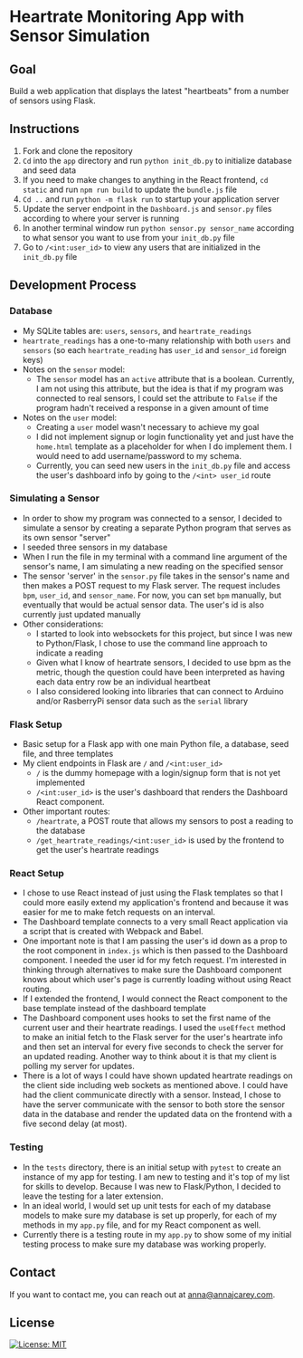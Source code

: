 # Heartrate Monitoring App with Sensor Simulation

## Goal
Build a web application that displays the latest "heartbeats" from a number of sensors using Flask.

## Instructions
1. Fork and clone the repository
2. ``Cd`` into the ``app`` directory and run ```python init_db.py``` to initialize database and seed data
4. If you need to make changes to anything in the React frontend, ```cd static``` and run ```npm run build``` to update the ``bundle.js`` file
5. ```Cd ..``` and run ```python -m flask run``` to startup your application server
6. Update the server endpoint in the ``Dashboard.js`` and ``sensor.py`` files according to where your server is running
7. In another terminal window run ```python sensor.py sensor_name``` according to what sensor you want to use from your ``init_db.py`` file
8. Go to ``/<int:user_id>`` to view any users that are initialized in the ``init_db.py`` file

## Development Process

### Database
* My SQLite tables are: ``users``, ``sensors``, and ``heartrate_readings``
* ``heartrate_readings`` has a one-to-many relationship with both ``users`` and ``sensors`` (so each ``heartrate_reading`` has ``user_id`` and ``sensor_id`` foreign keys)
* Notes on the ``sensor`` model:
    * The ``sensor`` model has an ``active`` attribute that is a boolean. Currently, I am not using this attribute, but the idea is that if my program was connected to real sensors, I could set the attribute to ``False`` if the program hadn't received a response in a given amount of time
* Notes on the ``user`` model:
    * Creating a ``user`` model wasn't necessary to achieve my goal
    * I did not implement signup or login functionality yet and just have the ``home.html`` template as a placeholder for when I do implement them. I would need to add username/password to my schema.
    * Currently, you can seed new users in the ``init_db.py`` file and access the user's dashboard info by going to the ``/<int> user_id`` route

### Simulating a Sensor
* In order to show my program was connected to a sensor, I decided to simulate a sensor by creating a separate Python program that serves as its own sensor "server"
* I seeded three sensors in my database
* When I run the file in my terminal with a command line argument of the sensor's name, I am simulating a new reading on the specified sensor
* The sensor 'server' in the ``sensor.py`` file takes in the sensor's name and then makes a POST request to my Flask server. The request includes ``bpm``, ``user_id``, and ``sensor_name``. For now, you can set ``bpm`` manually, but eventually that would be actual sensor data. The user's id is also currently just updated manually
* Other considerations:
    * I started to look into websockets for this project, but since I was new to Python/Flask, I chose to use the command line approach to indicate a reading
    * Given what I know of heartrate sensors, I decided to use bpm as the metric, though the question could have been interpreted as having each data entry row be an individual heartbeat
    * I also considered looking into libraries that can connect to Arduino and/or RasberryPi sensor data such as the ``serial`` library

### Flask Setup
* Basic setup for a Flask app with one main Python file, a database, seed file, and three templates
* My client endpoints in Flask are ``/`` and ``/<int:user_id>``
    * ``/`` is the dummy homepage with a login/signup form that is not yet implemented
    * ``/<int:user_id>`` is the user's dashboard that renders the Dashboard React component.
* Other important routes:
    * ``/heartrate``, a POST route that allows my sensors to post a reading to the database
    * ``/get_heartrate_readings/<int:user_id>`` is used by the frontend to get the user's heartrate readings

### React Setup
* I chose to use React instead of just using the Flask templates so that I could more easily extend my application's frontend and because it was easier for me to make fetch requests on an interval. 
* The Dashboard template connects to a very small React application via a script that is created with Webpack and Babel. 
* One important note is that I am passing the user's id down as a prop to the root component in ``index.js`` which is then passed to the Dashboard component. I needed the user id for my fetch request. I'm interested in thinking through alternatives to make sure the Dashboard component knows about which user's page is currently loading without using React routing. 
* If I extended the frontend, I would connect the React component to the base template instead of the dashboard template
* The Dashboard component uses hooks to set the first name of the current user and their heartrate readings. I used the ``useEffect`` method to make an initial fetch to the Flask server for the user's heartrate info and then set an interval for every five seconds to check the server for an updated reading. Another way to think about it is that my client is polling my server for updates.
* There is a lot of ways I could have shown updated heartrate readings on the client side including web sockets as mentioned above. I could have had the client communicate directly with a sensor. Instead, I chose to have the server communicate with the sensor to both store the sensor data in the database and render the updated data on the frontend with a five second delay (at most).


### Testing
* In the ``tests`` directory, there is an initial setup with ``pytest`` to create an instance of my app for testing. I am new to testing and it's top of my list for skills to develop. Because I was new to Flask/Python, I decided to leave the testing for a later extension.
* In an ideal world, I would set up unit tests for each of my database models to make sure my database is set up properly, for each of my methods in my ``app.py`` file, and for my React component as well.
* Currently there is a testing route in my ``app.py`` to show some of my initial testing process to make sure my database was working properly.

## Contact
If you want to contact me, you can reach out at anna@annajcarey.com.

## License
[![License: MIT](https://img.shields.io/badge/License-MIT-yellow.svg)](https://opensource.org/licenses/MIT)